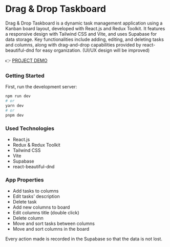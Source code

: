 # Drag & Drop Taskboard

Drag & Drop Taskboard is a dynamic task management application using a Kanban board layout, developed with React.js and Redux Toolkit. It features a responsive design with Tailwind CSS and Vite, and uses Supabase for data storage. Key functionalities include adding, editing, and deleting tasks and columns, along with drag-and-drop capabilities provided by react-beautiful-dnd for easy organization. (UI/UX design will be improved)

👉 [PROJECT DEMO](https://dnd-taskboard.netlify.app/)

### Getting Started

First, run the development server:

```bash
npm run dev
# or
yarn dev
# or
pnpm dev
```

### Used Technologies

- React.js
- Redux & Redux Toolkit
- Tailwind CSS
- Vite
- Supabase
- react-beautiful-dnd

### App Properties

- Add tasks to columns
- Edit tasks' description
- Delete task
- Add new columns to board
- Edit columns title (double click)
- Delete column
- Move and sort tasks between columns
- Move and sort columns in the board

Every action made is recorded in the Supabase so that the data is not lost.
